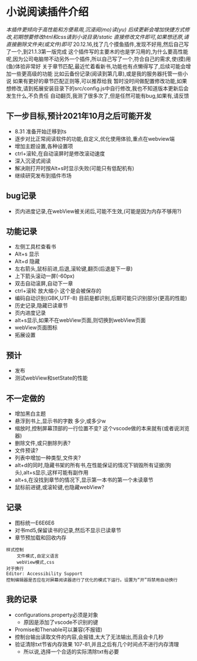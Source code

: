# 小说阅读插件介绍
*本插件更倾向于高性能和方便易用,沉浸阅(mo)读(yu)*
*后续更新会增加快捷方式修改,初期想要修改htnl和css请到小说目录/static 直接修改文件即可,如果想还原,请直接删除文件夹(或文件)即可*
20.12.16,找了几个摸鱼插件,发现不好用,然后自己写了一个,到21.1.3第一版完成
这个插件写的主要木的也是学习用的,为什么要高性能呢,因为公司电脑带不动另外一个插件,所以自己写了一个,符合自己的需求,使(摸)用(鱼)体验非常好
关于章节匹配,最近忙着看新书,功能也有点懒得写了,后续可能会增加一些更高级的功能 比如云备份记录(阅读到第几章),或是我的服务器托管一些小说
如果有更好的章节匹配正则等,可以推荐给我
暂时没时间做配置修改功能,如果想修改,请到拓展安装目录下的src/config.js中自行修改,我也不知道版本更新后会发生什么,不负责任
自动翻页,我测了很多次了,但是任然可能有bug,如果有,请反馈
## 下一步目标,预计2021年10月之后可能开发
- 8.31 准备开始迁移到ts
- 逐步对比正常阅读软件的功能,自定义,优化使用体验,重点在webview端
- 增加主题设置,各种设置项
- ctrl+滚轮,在自动滚屏时是修改滚动速度
- 深入沉浸式阅读
- 解决刚打开时按Alt+s时显示失败(可能只有低配机有)
- 继续研究发布到插件市场


## bug记录
- 页内进度记录,在webView被关闭后,可能不生效,(可能是因为内存不够用?)
## 功能记录
- 左侧工具栏查看书
- Alt+s 显示
- Alt+d 隐藏
- 左右箭头,鼠标前进,后退,滚轮键,翻页(后退是下一章)
- 上下箭头滚动一屏(-60px)
- 双击自动滚屏,自动下一章
- ctrl+滚轮 放大缩小  这个是会被保存的
- 编码自动识别(GBK,UTF-8) 目前是都识别,后期可能只识别部分(更高的性能)
- 历史记录,隐藏已读章节
- 页内进度记录
- alt+s显示,如果不在webView页面,则切换到webView页面
- webView页面图标
- 拓展设置
## 预计
- 发布
- 测试webView和setState的性能
## 不一定做的
- 增加黑白主题
- 悬浮到书上,显示书的字数 多少,或多少w
- 缩放时,控制屏幕顶部的一行位置不变? 这个vscode做的本来就有(或者说浏览器)
- 删除文件,或只删除列表?
- 文件预读?
- 列表中增加一种类型,文件夹?
- alt+d的同时,隐藏书架的所有书,在性能保证的情况下销毁所有证据(狗头),alt+s显示,这样可能有副作用
- alt+s,在没找到章节的情况下,显示第一本书的第一个未读章节
- 鼠标前进键,或滚轮键,也隐藏webView?
## 记录
- 图标统一E6E6E6
- 对书md5,保留读书的记录,然后不显示已读章节
- 章节预加载和回收内存

```
样式控制
	文件模式,自定义语言
	webView模式,css
对于换行
Editor: Accessibility Support
控制编辑器是否应在对屏幕阅读器进行了优化的模式下运行。设置为“开”将禁用自动换行
```
## 我的记录
- configurations.property必须是对象
	- 原因是添加了vscode不识别的键
- Promise和Thenable可以兼容(不报错)
- 控制台输出读取文件的内容,会报错,太大了无法输出,而且会卡几秒
- 验证清除txt节省内存效果 107-81,并且之后有几个时间点不进行内存清理
	- 所以说,选择一个合适的实际清除txt有必要
